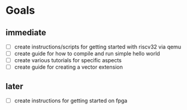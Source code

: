 # Goals #

## immediate ##

- [ ] create instructions/scripts for getting started with riscv32 via qemu
- [ ] create guide for how to compile and run simple hello world
- [ ] create various tutorials for specific aspects
- [ ] create guide for creating a vector extension

## later ##

- [ ] create instructions for getting started on fpga
